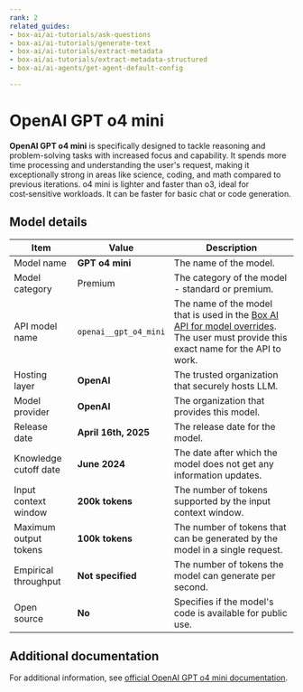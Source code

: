```yaml
---
rank: 2
related_guides:
- box-ai/ai-tutorials/ask-questions
- box-ai/ai-tutorials/generate-text
- box-ai/ai-tutorials/extract-metadata
- box-ai/ai-tutorials/extract-metadata-structured
- box-ai/ai-agents/get-agent-default-config

---
```

# OpenAI GPT o4 mini

**OpenAI GPT o4 mini** is specifically designed to tackle reasoning and problem-solving tasks with increased focus and capability. It spends more time processing and understanding the user's request, making it exceptionally strong in areas like science, coding, and math compared to previous iterations.
o4 mini is lighter and faster than o3, ideal for cost‑sensitive workloads. It can be faster for basic chat or code generation.

## Model details

| Item | Value | Description |
|-----------|----------|----------|
|Model name|**GPT o4 mini**| The name of the model. |
| Model category | Premium | The category of the model - standard or premium. |
|API model name|`openai__gpt_o4_mini`| The name of the model that is used in the [Box AI API for model overrides][overrides]. The user must provide this exact name for the API to work. |
|Hosting layer| **OpenAI** | The trusted organization that securely hosts LLM. |
|Model provider|**OpenAI**| The organization that provides this model. |
|Release date|**April 16th, 2025** | The release date for the model.|
|Knowledge cutoff date| **June 2024**| The date after which the model does not get any information updates. |
|Input context window |**200k tokens**| The number of tokens supported by the input context window.|
|Maximum output tokens |**100k tokens** |The number of tokens that can be generated by the model in a single request.|
|Empirical throughput| **Not specified** | The number of tokens the model can generate per second.|
|Open source | **No** | Specifies if the model's code is available for public use.|

## Additional documentation

For additional information, see [official OpenAI GPT o4 mini documentation][openai-o4-mini-model].

[openai-o4-mini-model]: https://openai.com/index/introducing-o3-and-o4-mini/
[overrides]: g://box-ai/ai-agents/ai-agent-overrides
